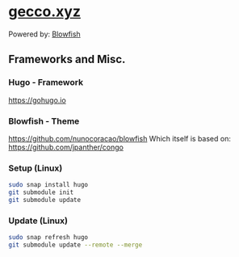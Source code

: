 # [gecco.xyz](https://gecco.xyz)

Powered by: [Blowfish](https://nunocoracao.github.io/blowfish/)

## Frameworks and Misc.

### Hugo - Framework
https://gohugo.io

### Blowfish - Theme
https://github.com/nunocoracao/blowfish
Which itself is based on:
https://github.com/jpanther/congo

### Setup (Linux)
```bash
sudo snap install hugo
git submodule init
git submodule update
```

### Update (Linux)
```bash
sudo snap refresh hugo
git submodule update --remote --merge
```
